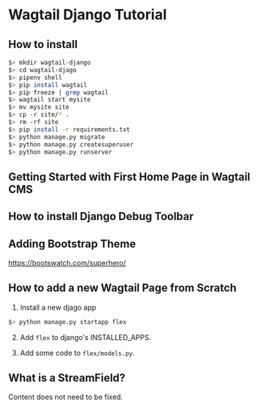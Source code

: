 # Wagtail Django Tutorial

## How to install
```bash
$> mkdir wagtail-django
$> cd wagtail-djago
$> pipenv shell
$> pip install wagtail
$> pip freeze | grep wagtail
$> wagtail start mysite
$> mv mysite site
$> cp -r site/* .
$> rm -rf site
$> pip install -r requirements.txt
$> python manage.py migrate
$> python manage.py createsuperuser
$> python manage.py runserver
```

## Getting Started with First Home Page in Wagtail CMS

## How to install Django Debug Toolbar

## Adding Bootstrap Theme
https://bootswatch.com/superhero/

## How to add a new Wagtail Page from Scratch
1. Install a new djago app
```bash
$> python manage.py startapp flex
```

2. Add `flex` to django's INSTALLED_APPS.

3. Add some code to `flex/models.py`. 

## What is a StreamField?
Content does not need to be fixed. 